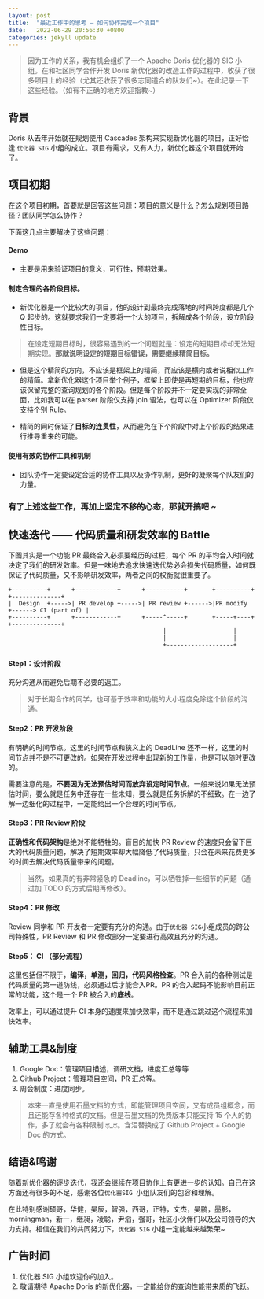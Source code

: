 ```yaml
---
layout: post
title:  "最近工作中的思考 — 如何协作完成一个项目"
date:   2022-06-29 20:56:30 +0800
categories: jekyll update
---
```


> 因为工作的关系，我有机会组织了一个 Apache Doris 优化器的 SIG 小组。在和社区同学合作开发 Doris 新优化器的改造工作的过程中，收获了很多项目上的经验（尤其还收获了很多志同道合的队友们~）。在此记录一下这些经验。（如有不正确的地方欢迎指教~）

## 背景

  Doris 从去年开始就在规划使用 Cascades 架构来实现新优化器的项目，正好恰逢 `优化器 SIG` 小组的成立。项目有需求，又有人力，新优化器这个项目就开始了。

## 项目初期

  在这个项目初期，首要就是回答这些问题：项目的意义是什么？怎么规划项目路径？团队同学怎么协作？

  下面这几点主要解决了这些问题：

#### Demo

+ 主要是用来验证项目的意义，可行性，预期效果。
  
#### 制定合理的各阶段目标。

+ 新优化器是一个比较大的项目，他的设计到最终完成落地的时间跨度都是几个 Q 起步的。这就要求我们一定要将一个大的项目，拆解成各个阶段，设立阶段性目标。

> 在设定短期目标时，很容易遇到的一个问题就是：设定的短期目标却无法短期实现。**那就说明设定的短期目标错误，需要继续精简目标。**

+ 但是这个精简的方向，不应该是框架上的精简，而应该是横向或者说相似工作的精简。拿新优化器这个项目举个例子，框架上即使是再短期的目标，他也应该保留完整的查询规划的各个阶段。但是每个阶段并不一定要实现的非常全面，比如我可以在 parser 阶段仅支持 join 语法，也可以在 Optimizer 阶段仅支持个别 Rule。

+ 精简的同时保证了**目标的连贯性**，从而避免在下个阶段中对上个阶段的结果进行推导重来的可能。
  
#### 使用有效的协作工具和机制

+ 团队协作一定要设定合适的协作工具以及协作机制，更好的凝聚每个队友们的力量。

### 有了上述这些工作，再加上坚定不移的心态，那就开搞吧 ~



## 快速迭代 —— 代码质量和研发效率的 Battle

下图其实是一个功能 PR 最终合入必须要经历的过程，每个 PR 的平均合入时间就决定了我们的研发效率。但是一味地去追求快速迭代势必会损失代码质量，如何既保证了代码质量，又不影响研发效率，两者之间的权衡就很重要了。

```
+----------+      +------------+      +-----------+       +----------+      +--------------+
|  Design  +----->| PR develop +----->| PR review +------>|PR modify +------> CI (part of) |
+----------+      +------------+      +-----^-----+       +-----+----+      +--------------+
                                            |                   |
                                            |                   |
                                            +-------------------+
```

#### Step1：设计阶段

  充分沟通从而避免后期不必要的返工。

>  对于长期合作的同学，也可基于效率和功能的大小程度免除这个阶段的沟通。

#### Step2：PR 开发阶段

  有明确的时间节点。这里的时间节点和狭义上的 DeadLine 还不一样，这里的时间节点并不是不可更改的。如果在开发过程中出现新的工作量，也是可以随时更改的。

  需要注意的是，**不要因为无法预估时间而放弃设定时间节点**。一般来说如果无法预估时间，要么就是任务中还存在一些未知，要么就是任务拆解的不细致。在一边了解一边细化的过程中，一定能给出一个合理的时间节点。

#### Step3：PR Review 阶段

  **正确性和代码架构**是绝对不能牺牲的。盲目的加快 PR Review 的速度只会留下巨大的代码质量问题，解决了短期效率却大幅降低了代码质量，只会在未来花费更多的时间去解决代码质量带来的问题。

>  当然，如果真的有非常紧急的 Deadline，可以牺牲掉一些细节的问题（通过加 TODO 的方式后期再修改）。

#### Step4：PR 修改

  Review 同学和 PR 开发者一定要有充分的沟通。由于`优化器 SIG`小组成员的跨公司特殊性，PR Review 和 PR 修改部分一定要进行高效且充分的沟通。

#### Step5： CI （部分流程）

  这里包括但不限于，**编译，单测，回归，代码风格检查**。PR 合入前的各种测试是代码质量的第一道防线，必须通过后才能合入PR。PR 的合入起码不能影响目前正常的功能，这个是一个 PR 被合入的**底线**。

  效率上，可以通过提升 CI 本身的速度来加快效率，而不是通过跳过这个流程来加快效率。



## 辅助工具&制度

1. Google Doc：管理项目描述，调研文档，进度汇总等等
2. Github Project：管理项目空间，PR 汇总等。
3. 周会制度：进度同步。

> 本来一直是使用石墨文档的方式，即能管理项目空间，又有成员组概念，而且还能存各种格式的文档。但是石墨文档的免费版本只能支持 15 个人的协作，多了就会有各种限制 ಥ_ಥ。含泪替换成了 Github Project + Google Doc 的方式。



## 结语&鸣谢

  随着新优化器的逐步迭代，我还会继续在项目协作上有更进一步的认知。自己在这方面还有很多的不足，感谢各位`优化器SIG `小组队友们的包容和理解。

  在此特别感谢硕哥，华健，昊辰，智强，西哥，正特，文杰，昊鹏，墨影，morningman，新一，继昶，凌聪，尹滔，强哥，社区小伙伴们以及公司领导的大力支持。相信在我们的共同努力下，`优化器 SIG` 小组一定能越来越繁荣~



## 广告时间

1. 优化器 SIG 小组欢迎你的加入。
2. 敬请期待 Apache Doris 的新优化器，一定能给你的查询性能带来质的飞跃。

